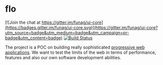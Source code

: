 # flo

[![Join the chat at https://gitter.im/funag/ui-core](https://badges.gitter.im/funag/ui-core.svg)](https://gitter.im/funag/ui-core?utm_source=badge&utm_medium=badge&utm_campaign=pr-badge&utm_content=badge)
[![Build Status](https://travis-ci.org/funag/ui-core.svg?branch=master)](https://travis-ci.org/funag/ui-core)

[pwd]: https://developers.google.com/web/progressive-web-apps?hl=en#learnmore
The project is a POC on building really sophisticated [progressive web applications][pwd]. We want to test the limits of the web in terms of performance, features and also our own software development abilities.
